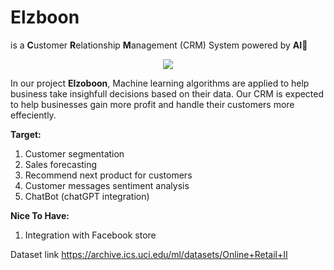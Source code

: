 # Elzboon 

is a **C**ustomer **R**elationship **M**anagement (CRM) System powered by **AI**🤖
<div align="center"> <img src="https://i.ibb.co/fvm1cGV/ElzobV2.png"/></div>

In our project **Elzoboon**, Machine learning algorithms are applied to help business take insighfull decisions based on their data. Our CRM is expected to help businesses gain more profit and handle their customers more effeciently. 

**Target:**
1. Customer segmentation 
2. Sales forecasting 
3. Recommend next product for customers
4. Customer messages sentiment analysis
5. ChatBot (chatGPT integration)


**Nice To Have:**
1. Integration with Facebook store


Dataset link https://archive.ics.uci.edu/ml/datasets/Online+Retail+II

